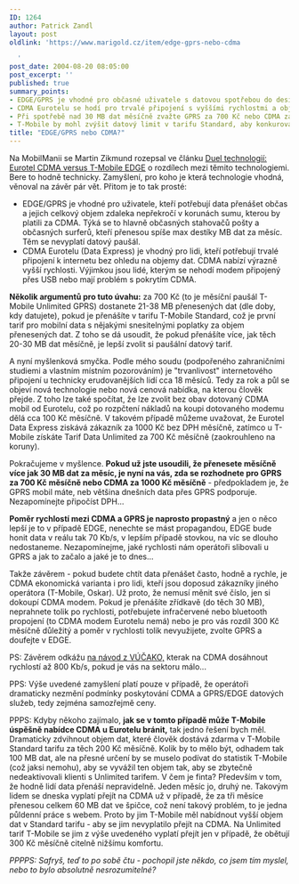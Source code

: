 ```yaml
---
ID: 1264
author: Patrick Zandl
layout: post
oldlink: 'https://www.marigold.cz/item/edge-gprs-nebo-cdma

  '
post_date: 2004-08-20 08:05:00
post_excerpt: ''
published: true
summary_points:
- EDGE/GPRS je vhodné pro občasné uživatele s datovou spotřebou do desítek MB.
- CDMA Eurotelu se hodí pro trvalé připojení s vyššími rychlostmi a objemy dat.
- Při spotřebě nad 30 MB dat měsíčně zvažte GPRS za 700 Kč nebo CDMA za 1000 Kč.
- T-Mobile by mohl zvýšit datový limit v tarifu Standard, aby konkuroval CDMA.
title: "EDGE/GPRS nebo CDMA?"
---
```


<p>
Na MobilManii se Martin Zikmund rozepsal ve článku <a href="http://www.mobilmania.cz/Operatori/AR.asp?ARI=107959">Duel technologií: Eurotel CDMA versus T-Mobile EDGE</a> o rozdílech mezi těmito technologiemi. Bere to hodně technicky. Zamyšlení, pro koho je která technologie vhodná, věnoval na závěr pár vět. Přitom je to tak prosté:</p>

<ul>
<li>EDGE/GPRS je vhodné pro uživatele, kteří potřebují data přenášet občas a jejich celkový objem zdaleka nepřekročí v korunách sumu, kterou by platili za CDMA. Týká se to hlavně občasných stahovačů pošty a občasných surferů, kteří přenesou spíše max destíky MB dat za měsíc. Těm se nevyplatí datový paušál.</li>
<li>CDMA Eurotelu (Data Express) je vhodný pro lidi, kteří potřebují trvalé připojení k internetu bez ohledu na objemy dat. CDMA nabízí výrazně vyšší rychlosti. Výjimkou jsou lidé, kterým se nehodí modem připojený přes USB nebo mají problém s pokrytím CDMA.</li>
</ul>
<p>
<strong>Několik argumentů pro tuto úvahu:</strong> za 700 Kč (to je měsíční paušál T-Mobile Unlimited GPRS) dostanete 21-38 MB přenesených dat (dle doby, kdy datujete), pokud je přenášíte v tarifu T-Mobile Standard, což je první tarif pro mobilní data s nějakými snesitelnými poplatky za objem přenesených dat. Z toho se dá usoudit, že pokud přenášíte více, jak těch 20-30 MB dat měsíčně, je lepší zvolit si paušální datový tarif. </p>
<p>
A nyní myšlenková smyčka. Podle mého soudu (podpořeného zahraničními studiemi a vlastním místním pozorováním) je "trvanlivost" internetového připojení u technicky erudovanějších lidí cca 18 měsíců. Tedy za rok a půl se objeví nová technologie nebo nová cenová nabídka, na kterou člověk přejde. Z toho lze také spočítat, že lze zvolit bez obav dotovaný CDMA mobil od Eurotelu, což po rozpčtení nákladů na koupi dotovaného modemu dělá cca 100 Kč měsíčně. V takovém případě můžeme uvažovat, že Eurotel Data Express ziskává zákazník za 1000 Kč bez DPH měsíčně, zatímco u T-Mobile získáte Tarif Data Unlimited za 700 Kč měsíčně (zaokrouhleno na koruny).</p>
<p>
Pokračujeme v myšlence. <strong>Pokud už jste usoudili, že přenesete měsíčně více jak 30 MB dat za měsíc, je nyní na vás, zda se rozhodnete pro GPRS za 700 Kč měsíčně nebo CDMA za 1000 Kč měsíčně</strong> - předpokladem je, že GPRS mobil máte, neb většina dnešních data přes GPRS podporuje. Nezapomínejte připočíst DPH...</p>
<p>
<strong>Poměr rychlostí mezi CDMA a GPRS je naprosto propastný</strong> a jen o něco lepší je to v případě EDGE, nenechte se mást propagandou, EDGE bude honit data v reálu tak 70 Kb/s, v lepším případě stovkou, na víc se dlouho nedostaneme. Nezapomínejme, jaké rychlosti nám operátoři slibovali u GPRS a jak to začalo a jaké je to dnes...</p>
<p>
Takže závěrem - pokud budete chtít data přenášet často, hodně a rychle, je CDMA ekonomická varianta i pro lidi, kteří jsou doposud zákazníky jiného operátora (T-Mobile, Oskar). Už proto, že nemusí měnit své číslo, jen si dokoupí CDMA modem. Pokud je přenášíte zřídkavě (do těch 30 MB), neprahnete tolik po rychlosti, potřebujete infračervené nebo bluetooth propojení (to CDMA modem Eurotelu nemá) nebo je pro vás rozdíl 300 Kč měsíčně důležitý a poměr v rychlosti tolik nevyužijete, zvolte GPRS a doufejte v EDGE. </p>
<p>
PS: Závěrem odkážu <a href="http://vucako.bloguje.cz/60310_item.php">na návod z VÚČAKO,</a> kterak na CDMA dosáhnout rychlostí až 800 Kb/s, pokud je vás na sektoru málo...</p>
<p>
PPS: Výše uvedené zamyšlení platí pouze v případě, že operátoři dramaticky nezmění podmínky poskytování CDMA a GPRS/EDGE datových služeb, tedy zejména samozřejmě ceny.</p>
<p>
PPPS: Kdyby někoho zajímalo, <strong>jak se v tomto případě může T-Mobile úspěšně nabídce CDMA u Eurotelu bránit,</strong> tak jedno řešení bych měl. Dramaticky zdvihnout objem dat, které člověk dostává zdarma v T-Mobile Standard tarifu za těch 200 Kč měsíčně. Kolik by to mělo být, odhadem tak 100 MB dat, ale na přesné určení by se muselo podívat do statistik T-Mobile (což jaksi nemohu), aby se vyvážil ten objem tak, aby se zbytečně nedeaktivovali klienti s Unlimited tarifem. V čem je finta? Především v tom, že hodně lidí data přenáší nepravidelně. Jeden měsíc jo, druhý ne. Takovým lidem se dneska vyplatí přejít na CDMA už v případě, že za tři měsíce přenesou celkem 60 MB dat ve špičce, což není takový problém, to je jedna půldenní práce s webem. Proto by jim T-Mobile měl nabídnout vyšší objem dat v Standard tarifu - aby se jim nevyplatilo přejít na CDMA. Na Unlimited tarif T-Mobile se jim z výše uvedeného vyplatí přejít jen v případě, že obětují 300 Kč měsíčně citelně nižšímu komfortu.</p>
<p>
<em>PPPPS: Safryš, teď to po sobě čtu - pochopil jste někdo, co jsem tím myslel, nebo to bylo absolutně nesrozumitelné?</em></p>